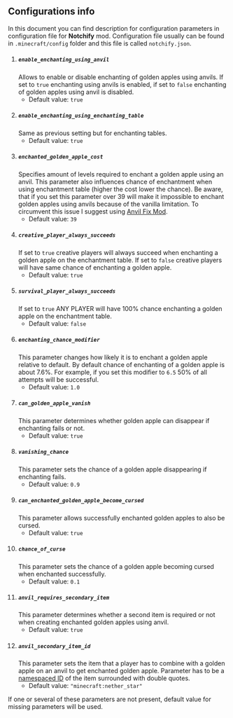 ## Configurations info
In this document you can find description for configuration parameters in configuration file for **Notchify** mod.
Configuration file usually can be found in `.minecraft/config` folder and this file is called `notchify.json`.
1. ##### `enable_enchanting_using_anvil`
    Allows to enable or disable enchanting of golden apples using anvils. If set to `true` enchanting using anvils is enabled, if set to `false` enchanting of golden apples using anvil is disabled.
   * Default value: `true`
2. ##### `enable_enchanting_using_enchanting_table`
    Same as previous setting but for enchanting tables.
    * Default value: `true`
3. ##### `enchanted_golden_apple_cost`
    Specifies amount of levels required to enchant a golden apple using an anvil.
This parameter also influences chance of enchantment when using enchantment table (higher the cost lower the chance).
Be aware, that if you set this parameter over 39 will make it impossible to enchant golden apples using anvils because of the vanilla limitation.
To circumvent this issue I suggest using [Anvil Fix Mod](https://www.curseforge.com/minecraft/mc-mods/anvil-fix).
    * Default value: `39`
4. ##### `creative_player_always_succeeds`
    If set to `true` creative players will always succeed when enchanting a golden apple on the enchantment table.
If set to `false` creative players will have same chance of enchanting a golden apple.
    * Default value: `true`
5. ##### `survival_player_always_succeeds`
    If set to `true` ANY PLAYER will have 100% chance enchanting a golden apple on the enchantment table.
    * Default value: `false`
6. ##### `enchanting_chance_modifier`
    This parameter changes how likely it is to enchant a golden apple relative to default.
By default chance of enchanting of a golden apple is about 7.6%.
For example, if you set this modifier to `6.5` 50% of all attempts will be successful.
    * Default value: `1.0`
7. ##### `can_golden_apple_vanish`
    This parameter determines whether golden apple can disappear if enchanting fails or not.
    * Default value: `true`
8. ##### `vanishing_chance`
    This parameter sets the chance of a golden apple disappearing if enchanting fails.
    * Default value: `0.9`
9. ##### `can_enchanted_golden_apple_become_cursed`
    This parameter allows successfully enchanted golden apples to also be cursed.
    * Default value: `true`
10. ##### `chance_of_curse`
    This parameter sets the chance of a golden apple becoming cursed when enchanted successfully.
    * Default value: `0.1`
11. ##### `anvil_requires_secondary_item`
    This parameter determines whether a second item is required or not when creating enchanted golden apples using anvil.
    * Default value: `true`
12. ##### `anvil_secondary_item_id`
    This parameter sets the item that a player has to combine with a golden apple on an anvil to get enchanted golden apple.
Parameter has to be a [namespaced ID](https://minecraft.gamepedia.com/Namespaced_ID) of the item surrounded with double quotes.
    * Default value: `"minecraft:nether_star"`
    
If one or several of these parameters are not present, default value for missing parameters will be used.
